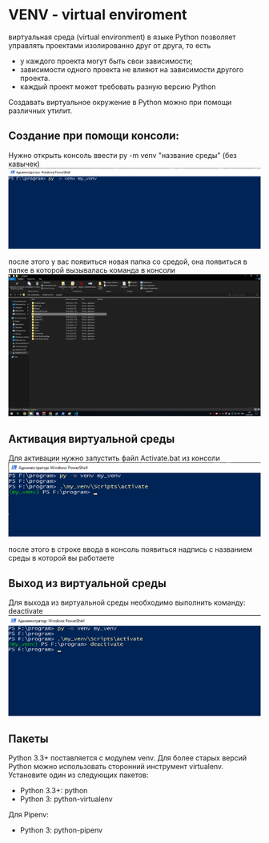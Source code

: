 
# VENV - virtual enviroment

виртуальная среда (virtual environment) в языке Python позволяет управлять проектами изолированно друг от друга, то есть
* у каждого проекта могут быть свои зависимости;
* зависимости одного проекта не влияют на зависимости другого проекта.
* каждый проект может требовать разную версию Python

Создавать виртуальное окружение в Python можно при помощи различных утилит. <br/>

## Создание при помощи консоли:
Нужно открыть консоль ввести py -m venv "название среды" (без кавычек) <br/>
![alt text](./images/VENV1.png)

после этого у вас появиться новая папка со средой, она появиться в папке в которой вызывалась команда в консоли <br/>
![alt text](./images/VENV2.png)

## Активация виртуальной среды
Для активации нужно запустить файл Activate.bat из консоли <br/>
![alt text](./images/VENV3.png)

после этого в строке ввода в консоль появиться надпись с названием среды в которой вы работаете <br/>
## Выход из виртуальной среды

Для выхода из виртуальной среды необходимо выполнить команду: deactivate <br/>
![alt text](./images/VENV4.png)



## Пакеты
Python 3.3+ поставляется с модулем venv. Для более старых версий Python можно использовать сторонний инструмент virtualenv. <br/>
Установите один из следующих пакетов:

* Python 3.3+: python
* Python 3: python-virtualenv


Для Pipenv:
* Python 3: python-pipenv
